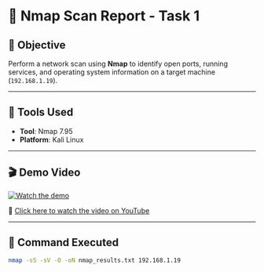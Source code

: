 # 📄 Nmap Scan Report - Task 1

## 🎯 Objective
Perform a network scan using **Nmap** to identify open ports, running services, and operating system information on a target machine (`192.168.1.19`).

---

## 🧰 Tools Used
- **Tool**: Nmap 7.95  
- **Platform**: Kali Linux

---


## 🎬 Demo Video

[![Watch the demo](https://youtu.be/oYKYPk-b8BY.jpg)](https://youtu.be/oYKYPk-b8BY)

🔗 [Click here to watch the video on YouTube](https://youtu.be/oYKYPk-b8BY)

---

## 🧪 Command Executed
```bash
nmap -sS -sV -O -oN nmap_results.txt 192.168.1.19
